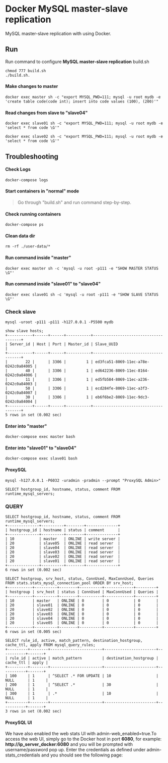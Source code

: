 Docker MySQL master-slave replication 
========================

MySQL master-slave replication with using Docker. 

## Run

Run command to configure **MySQL master-slave replication**  build.sh

```
chmod 777 build.sh
./build.sh. 
```

#### Make changes to master

```
docker exec master sh -c "export MYSQL_PWD=111; mysql -u root mydb -e 'create table code(code int); insert into code values (100), (200)'"
```

#### Read changes from slave to "slave04"

```
docker exec slave01 sh -c "export MYSQL_PWD=111; mysql -u root mydb -e 'select * from code \G'"
```

```
docker exec slave02 sh -c "export MYSQL_PWD=111; mysql -u root mydb -e 'select * from code \G'"

```

## Troubleshooting

#### Check Logs

```
docker-compose logs
```

#### Start containers in "normal" mode

> Go through "build.sh" and run command step-by-step.

#### Check running containers

```
docker-compose ps
```

#### Clean data dir

```
rm -rf ./user-data/*
```

#### Run command inside "master"

```
docker exec master sh -c 'mysql -u root -p111 -e "SHOW MASTER STATUS \G"'
```

#### Run command inside "slave01" to "slave04"

```
docker exec slave01 sh -c 'mysql -u root -p111 -e "SHOW SLAVE STATUS \G"'
```

### Check slave

```
mysql -uroot -p111 -p111 -h127.0.0.1 -P5500 mydb
```

```
show slave hosts;
+-----------+------+------+-----------+--------------------------------------+
| Server_id | Host | Port | Master_id | Slave_UUID                           |
+-----------+------+------+-----------+--------------------------------------+
|        22 |      | 3306 |         1 | ed3fca51-8069-11ec-a78e-0242c0a84005 |
|        40 |      | 3306 |         1 | ed642236-8069-11ec-8164-0242c0a84006 |
|        11 |      | 3306 |         1 | ed5fb584-8069-11ec-a236-0242c0a84003 |
|        50 |      | 3306 |         1 | ecd284fe-8069-11ec-a3f3-0242c0a84007 |
|        30 |      | 3306 |         1 | eb6f6be2-8069-11ec-9dc3-0242c0a84004 |
+-----------+------+------+-----------+--------------------------------------+
5 rows in set (0.002 sec)
```



#### Enter into "master"

```
docker-compose exec master bash
```

#### Enter into "slave01" to "slave04"

```
docker-compose exec slave01 bash
```


#### ProxySQL ####

```
mysql -h127.0.0.1 -P6032 -uradmin -pradmin --prompt "ProxySQL Admin>"
```

```
SELECT hostgroup_id, hostname, status, comment FROM runtime_mysql_servers;
```

### QUERY ###

```
SELECT hostgroup_id, hostname, status, comment FROM runtime_mysql_servers;
+--------------+----------+--------+--------------+
| hostgroup_id | hostname | status | comment      |
+--------------+----------+--------+--------------+
| 10           | master   | ONLINE | write server |
| 20           | slave05  | ONLINE | read server  |
| 20           | slave04  | ONLINE | read server  |
| 20           | slave03  | ONLINE | read server  |
| 20           | slave02  | ONLINE | read server  |
| 20           | slave01  | ONLINE | read server  |
+--------------+----------+--------+--------------+
6 rows in set (0.002 sec)
```

```
SELECT hostgroup, srv_host, status, ConnUsed, MaxConnUsed, Queries FROM stats.stats_mysql_connection_pool ORDER BY srv_host;
+-----------+----------+--------+----------+-------------+---------+
| hostgroup | srv_host | status | ConnUsed | MaxConnUsed | Queries |
+-----------+----------+--------+----------+-------------+---------+
| 10        | master   | ONLINE | 0        | 0           | 0       |
| 20        | slave01  | ONLINE | 0        | 0           | 0       |
| 20        | slave02  | ONLINE | 0        | 0           | 0       |
| 20        | slave03  | ONLINE | 0        | 0           | 0       |
| 20        | slave04  | ONLINE | 0        | 0           | 0       |
| 20        | slave05  | ONLINE | 0        | 0           | 0       |
+-----------+----------+--------+----------+-------------+---------+
6 rows in set (0.005 sec)
```

```
SELECT rule_id, active, match_pattern, destination_hostgroup, cache_ttl, apply FROM mysql_query_rules;
+---------+--------+-----------------------+-----------------------+-----------+-------+
| rule_id | active | match_pattern         | destination_hostgroup | cache_ttl | apply |
+---------+--------+-----------------------+-----------------------+-----------+-------+
| 100     | 1      | ^SELECT .* FOR UPDATE | 10                    | NULL      | 1     |
| 200     | 1      | ^SELECT .*            | 30                    | NULL      | 1     |
| 300     | 1      | .*                    | 10                    | NULL      | 1     |
+---------+--------+-----------------------+-----------------------+-----------+-------+
3 rows in set (0.002 sec)
```

#### ProxySQL UI ####

We have also enabled the web stats UI with admin-web_enabled=true.To access the web UI, simply go to the Docker host in port **6080**, for example: **http://ip_server_docker:6080** and you will be prompted with username/password pop up. Enter the credentials as defined under admin-stats_credentials and you should see the following page:
